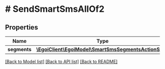 # # SendSmartSmsAllOf2

## Properties

Name | Type | Description | Notes
------------ | ------------- | ------------- | -------------
**segments** | [**\EgoiClient\EgoiModel\SmartSmsSegmentsActionSend**](SmartSmsSegmentsActionSend.md) |  | [optional]

[[Back to Model list]](../../README.md#models) [[Back to API list]](../../README.md#endpoints) [[Back to README]](../../README.md)

